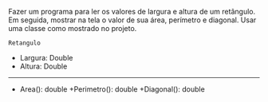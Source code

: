 Fazer um programa para ler os valores de largura e altura de um retângulo. Em seguida, mostrar na tela o valor de sua área, perímetro e diagonal. Usar uma classe como mostrado no projeto.

    Retangulo
- Largura: Double
- Altura: Double
_________________
+ Area(): double
+Perimetro(): double
+Diagonal(): double